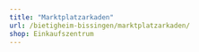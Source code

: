 ```yaml
---
title: "Marktplatzarkaden"
url: /bietigheim-bissingen/marktplatzarkaden/
shop: Einkaufszentrum
---
```

